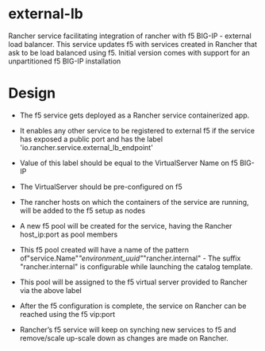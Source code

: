 external-lb
==========
Rancher service facilitating integration of rancher with f5 BIG-IP - external load balancer. This service updates f5 with services created in Rancher that ask to be load balanced using f5. 
Initial version comes with support for an unpartitioned f5 BIG-IP installation

Design
==========
* The f5 service gets deployed as a Rancher service containerized app. 

* It enables any other service to be registered to external f5 if the service has exposed a public port and has the label 'io.rancher.service.external_lb_endpoint'

* Value of this label should be equal to the VirtualServer Name on f5 BIG-IP

* The VirtualServer should be pre-configured on f5

* The rancher hosts on which the containers of the service are running, will be added to the f5 setup as nodes

* A new f5 pool will be created for the service, having the Rancher host_ip:port as pool members

* This f5 pool created will have a name of the pattern of"service.Name"_"environment_uuid"_"rancher.internal"  - The suffix "rancher.internal" is configurable while launching the catalog template.

* This pool will be assigned to the f5 virtual server provided to Rancher via the above label

* After the f5 configuration is complete, the service on Rancher can be reached using the f5 vip:port

* Rancher’s f5 service will keep on synching new services to f5 and remove/scale up-scale down as changes are made on Rancher.
